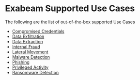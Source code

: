 Exabeam Supported Use Cases
===========================

The following are the list of out-of-the-box supported Use Cases

* [Compromised Credentials](UseCases/uc_compromised_credentials.md)
* [Data Exfiltration](UseCases/uc_data_exfiltration.md)
* [Data Extraction](UseCases/uc_data_extraction.md)
* [Internal Fraud](UseCases/uc_internal_fraud.md)
* [Lateral Movement](UseCases/uc_lateral_movement.md)
* [Malware Detection](UseCases/uc_malware_detection.md)
* [Phishing](UseCases/uc_phishing.md)
* [Privileged Activity](UseCases/uc_privileged_activity.md)
* [Ransomware Detection](UseCases/uc_ransomware_detection.md)
